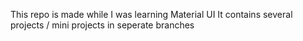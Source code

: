 This repo is made while I was learning Material UI
It contains several projects / mini projects in seperate branches
